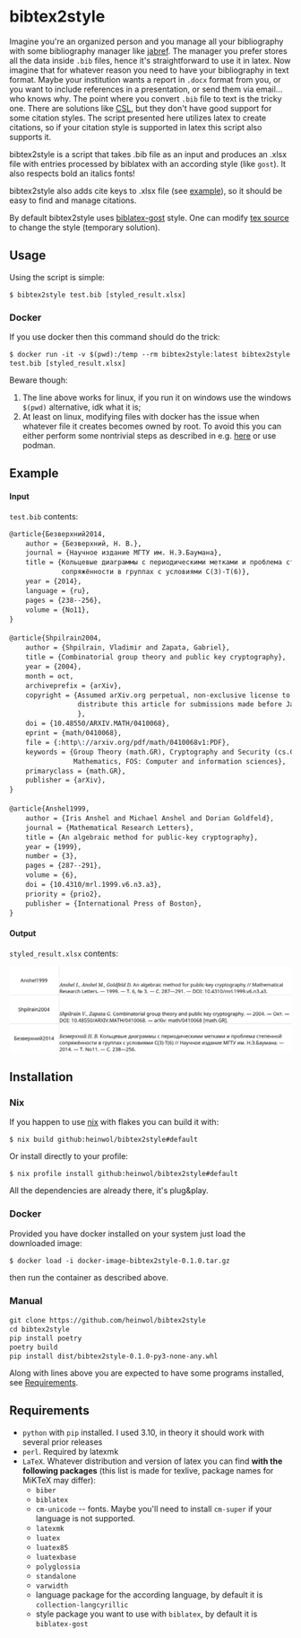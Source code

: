 # bibtex2style

Imagine you're an organized person and you manage all your bibliography with some bibliography manager like [jabref](https://www.jabref.org/). The manager you prefer stores all the data inside `.bib` files, hence it's straightforward to use it in latex. Now imagine that for whatever reason you need to have your bibliography in text format. Maybe your institution wants a report in `.docx` format from you, or you want to include references in a presentation, or send them via email... who knows why. The point where you convert `.bib` file to text is the tricky one. There are solutions like [CSL](https://github.com/citation-style-language/styles#readme), but they don't have good support for some citation styles. The script presented here utilizes latex to create citations, so if your citation style is supported in latex this script also supports it.

bibtex2style is a script that takes .bib file as an input and produces an .xlsx file with entries processed by biblatex with an according style (like `gost`). It also respects bold an italics fonts!

bibtex2style also adds cite keys to .xlsx file (see [example](#Example)), so it should be easy to find and manage citations.

By default bibtex2style uses [biblatex-gost](https://ctan.org/pkg/biblatex-gost) style. One can modify [tex source](https://github.com/heinwol/bibtex2style/blob/main/bibtex2style/process_bib_file.tex#L15) to change the style (temporary solution). 

## Usage

Using the script is simple:
```console
$ bibtex2style test.bib [styled_result.xlsx]
```
### Docker

If you use docker then this command should do the trick:
```console
$ docker run -it -v $(pwd):/temp --rm bibtex2style:latest bibtex2style test.bib [styled_result.xlsx]
```

Beware though:
1. The line above works for linux, if you run it on windows use the windows `$(pwd)` alternative, idk what it is;
2. At least on linux, modifying files with docker has the issue when whatever file it creates becomes owned by root. To avoid this you can either perform some nontrivial steps as described in e.g. [here](https://vsupalov.com/docker-shared-permissions/) or use podman.

## Example

#### Input

`test.bib` contents:

```tex
@article{Безверхний2014,
    author = {Безверхний, Н. В.},
    journal = {Научное издание МГТУ им. Н.Э.Баумана},
    title = {Кольцевые диаграммы с периодическими метками и проблема степенной
             сопряжённости в группах с условиями C(3)-T(6)},
    year = {2014},
    language = {ru},
    pages = {238--256},
    volume = {No11},
}

@article{Shpilrain2004,
    author = {Shpilrain, Vladimir and Zapata, Gabriel},
    title = {Combinatorial group theory and public key cryptography},
    year = {2004},
    month = oct,
    archiveprefix = {arXiv},
    copyright = {Assumed arXiv.org perpetual, non-exclusive license to
                 distribute this article for submissions made before January 2004
                 },
    doi = {10.48550/ARXIV.MATH/0410068},
    eprint = {math/0410068},
    file = {:http\://arxiv.org/pdf/math/0410068v1:PDF},
    keywords = {Group Theory (math.GR), Cryptography and Security (cs.CR), FOS:
                Mathematics, FOS: Computer and information sciences},
    primaryclass = {math.GR},
    publisher = {arXiv},
}

@article{Anshel1999,
    author = {Iris Anshel and Michael Anshel and Dorian Goldfeld},
    journal = {Mathematical Research Letters},
    title = {An algebraic method for public-key cryptography},
    year = {1999},
    number = {3},
    pages = {287--291},
    volume = {6},
    doi = {10.4310/mrl.1999.v6.n3.a3},
    priority = {prio2},
    publisher = {International Press of Boston},
}
```

#### Output

`styled_result.xlsx` contents:

![result](./example/styled_result.png)

## Installation

### Nix

If you happen to use [nix](https://nixos.org/learn.html) with flakes you can build it with:
```console
$ nix build github:heinwol/bibtex2style#default
```
Or install directly to your profile:
```console
$ nix profile install github:heinwol/bibtex2style#default
```

All the dependencies are already there, it's plug&play.

### Docker

Provided you have docker installed on your system just load the downloaded image:
```console
$ docker load -i docker-image-bibtex2style-0.1.0.tar.gz 
```
then run the container as described above.

### Manual

```console
git clone https://github.com/heinwol/bibtex2style
cd bibtex2style
pip install poetry
poetry build
pip install dist/bibtex2style-0.1.0-py3-none-any.whl
```

Along with lines above you are expected to have some programs installed, see [Requirements](#Requirements).

## Requirements

- `python` with `pip` installed. I used 3.10, in theory it should work with several prior releases
- `perl`. Required by latexmk
- `LaTeX`. Whatever distribution and version of latex you can find **with the following packages** (this list is made for texlive, package names for MiKTeX may differ):
  - `biber`
  - `biblatex`
  - `cm-unicode` -- fonts. Maybe you'll need to install `cm-super` if your language is not supported.
  - `latexmk`
  - `luatex`
  - `luatex85`
  - `luatexbase`
  - `polyglossia`
  - `standalone`
  - `varwidth`
  - language package for the according language, by default it is `collection-langcyrillic`
  - style package you want to use with `biblatex`, by default it is `biblatex-gost`
